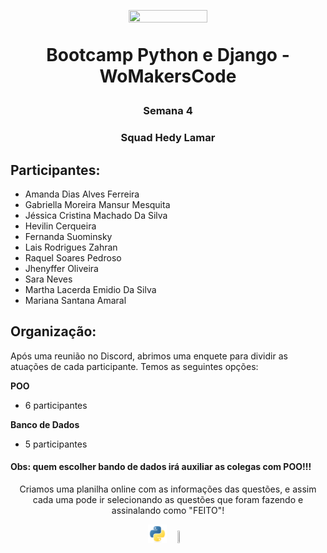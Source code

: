 <h1 align="center">
    
<p align="center">
<img src= "https://www.phpit.com.br/storage/2017/10/womakers.jpg" width="50%" height="30%"/>


<p align="center"><b> Bootcamp Python e Django - WoMakersCode </b> <p>

<h3 align="center"><b>Semana 4</b> </h3>
<h3 align="center"><b>Squad Hedy Lamar</b> </h3>

## Participantes:
- Amanda Dias Alves Ferreira
- Gabriella Moreira Mansur Mesquita
- Jéssica Cristina Machado Da Silva
- Hevilin Cerqueira
- Fernanda Suominsky
- Lais Rodrigues Zahran
- Raquel Soares Pedroso
- Jhenyffer Oliveira
- Sara Neves
- Martha Lacerda Emidio Da Silva
- Mariana Santana Amaral

## Organização:

Após uma reunião no Discord, abrimos uma enquete para dividir as atuações de cada participante. Temos as seguintes opções:

**POO**
+ 6 participantes

**Banco de Dados**
+ 5 participantes

#### Obs: quem escolher bando de dados irá auxiliar as colegas com POO!!!

<p align="center"> Criamos uma planilha online com as informações das questões, e assim cada uma pode ir selecionando as questões que foram fazendo e assinalando como "FEITO"!</p>


<p align="center">
<img src= "https://raw.githubusercontent.com/devicons/devicon/master/icons/python/python-original.svg" width="6%" height="1%"/>
<img src= "https://dbeaver.io/wp-content/uploads/2015/09/beaver-head.png" width="6%" height="1.5%"/>
</p>
